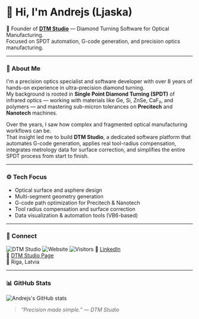 # 👋 Hi, I'm Andrejs (Ljaska)

💚 Founder of **[DTM Studio](https://dtm-studio.org)** — Diamond Turning Software for Optical Manufacturing.  
Focused on SPDT automation, G-code generation, and precision optics manufacturing.

---

### 🧩 About Me
I'm a precision optics specialist and software developer with over 8 years of hands-on experience in ultra-precision diamond turning.  
My background is rooted in **Single Point Diamond Turning (SPDT)** of infrared optics — working with materials like Ge, Si, ZnSe, CaF₂, and polymers — and mastering sub-micron tolerances on **Precitech** and **Nanotech** machines.

Over the years, I saw how complex and fragmented optical manufacturing workflows can be.  
That insight led me to build **DTM Studio**, a dedicated software platform that automates G-code generation, applies real tool-radius compensation, integrates metrology data for surface correction, and simplifies the entire SPDT process from start to finish.

---

### ⚙️ Tech Focus
- Optical surface and asphere design  
- Multi-segment geometry generation  
- G-code path optimization for Precitech & Nanotech  
- Tool radius compensation and surface correction  
- Data visualization & automation tools (VB6-based)

---

### 🔗 Connect
![DTM Studio](https://img.shields.io/badge/DTM_Studio-VB6%2C%20SPDT%2C%20Optics-green?style=for-the-badge)
![Website](https://img.shields.io/badge/Website-dtm--studio.org-blue?style=flat)
![Visitors](https://visitor-badge.glitch.me/badge?page_id=Ljaska)
💼 [LinkedIn](https://linkedin.com/in/andrejs-dtm)  
🏢 [DTM Studio Page](https://linkedin.com/company/dtmstudio-official)  
📍 Riga, Latvia  

---

### 📊 GitHub Stats
![Andrejs's GitHub stats](https://github-readme-stats.vercel.app/api?username=Ljaska&show_icons=true&theme=github_dark&hide_border=true)

> *“Precision made simple.” — DTM Studio*

